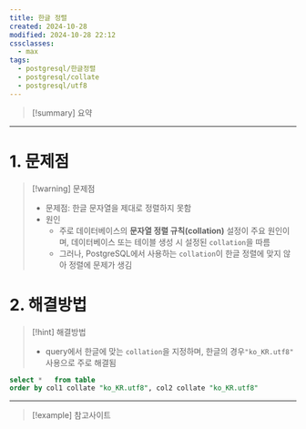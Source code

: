 ```yaml
---
title: 한글 정렬
created: 2024-10-28
modified: 2024-10-28 22:12
cssclasses:
  - max
tags:
  - postgresql/한글정렬
  - postgresql/collate
  - postgresql/utf8
---
```

> [!summary] 요약

---
# 1. 문제점
> [!warning] 문제점
> - 문제점: 한글 문자열을 제대로 정렬하지 못함
> - 원인
> 	- 주로 데이터베이스의 **문자열 정렬 규칙(collation)** 설정이 주요 원인이며, 데이터베이스 또는 테이블 생성 시 설정된 `collation`을 따름
> 	- 그러나, PostgreSQL에서 사용하는 `collation`이 한글 정렬에 맞지 않아 정렬에 문제가 생김

# 2. 해결방법
> [!hint] 해결방법
> - query에서 한글에 맞는 `collation`을 지정하며, 한글의 경우`"ko_KR.utf8"` 사용으로 주로 해결됨
```sql
select *   from table
order by col1 collate "ko_KR.utf8", col2 collate "ko_KR.utf8"
```


---
>[!example] 참고사이트


